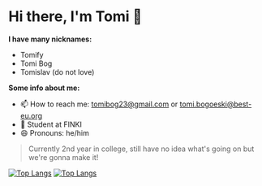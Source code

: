 # Hi there, I'm Tomi 👋

**I have many nicknames:**
- Tomify
- Tomi Bog
- Tomislav (do not love)

**Some info about me:**
- 📫 How to reach me: tomibog23@gmail.com or tomi.bogoeski@best-eu.org
- 🏫 Student at FINKI
- 😄 Pronouns: he/him

> Currently 2nd year in college, still have no idea what's going on but we're gonna make it!

[![Top Langs](https://github-readme-stats.vercel.app/api/top-langs/?username=tomi-beep)](https://github.com/anuraghazra/github-readme-stats)
[![Top Langs](https://github-readme-stats.vercel.app/api/top-langs/?username=tomi-beep&layout=pie)](https://github.com/anuraghazra/github-readme-stats)
